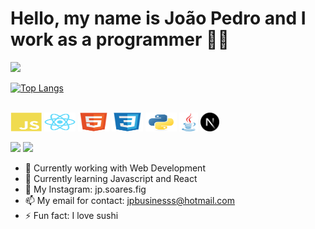<h1>Hello, my name is João Pedro and I work as a programmer 👨‍💻</h1>

<picture>
  <source 
    srcset="https://github-readme-stats.vercel.app/api?username=jpsoaresfig&show_icons=true&theme=dark"
    media="(prefers-color-scheme: dark)"
  />
  <source
    srcset="https://github-readme-stats.vercel.app/api?username=jpsoaresfig&show_icons=true"
    media="(prefers-color-scheme: light), (prefers-color-scheme: no-preference)"
  />
  <img src="https://github-readme-stats.vercel.app/api?username=jpsoaresfig&show_icons=true" />
</picture>

[![Top Langs](https://github-readme-stats.vercel.app/api/top-langs/?username=jpsoaresfig&layout=compact)](https://github.com/jpsoaresfig/github-readme-stats)

<div style="display: inline_block"><br>
  <img align="center" alt="jp-Js" height="30" width="50" src="https://raw.githubusercontent.com/devicons/devicon/master/icons/javascript/javascript-plain.svg">
  <img align="center" alt="jp-React" height="30" width="50" src="https://raw.githubusercontent.com/devicons/devicon/master/icons/react/react-original.svg">
  <img align="center" alt="jp-HTML" height="30" width="50" src="https://raw.githubusercontent.com/devicons/devicon/master/icons/html5/html5-original.svg">
  <img align="center" alt="jp-CSS" height="30" width="50" src="https://raw.githubusercontent.com/devicons/devicon/master/icons/css3/css3-original.svg">
  <img align="center" alt="jp-Python" height="30" width="50" src="https://raw.githubusercontent.com/devicons/devicon/master/icons/python/python-original.svg">
  <img align="center" alt="Java" height="30" width="30" src="https://raw.githubusercontent.com/devicons/devicon/master/icons/java/java-original.svg">
  <img align="center" alt="Next.js" height="30" width="30" src="https://raw.githubusercontent.com/devicons/devicon/master/icons/nextjs/nextjs-original.svg">
</div>

<br>
<div>
  <a href="https://www.instagram.com/jp.soares.fig/" target="_blank"><img src="https://img.shields.io/badge/-Instagram-%23E4405F?style=for-the-badge&logo=instagram&logoColor=white" target="_blank"></a>
  <a href="https://www.linkedin.com/in/joão-pedro-figueiredo-55684420a/" target="_blank"><img src="https://img.shields.io/badge/-LinkedIn-%230077B5?style=for-the-badge&logo=linkedin&logoColor=white" target="_blank"></a> 
</div>
  
- 🔭 Currently working with Web Development
  <br/>
- 🌱 Currently learning Javascript and React
  <br/>
- 🤔 My Instagram: jp.soares.fig
  <br/>
- 📫 My email for contact: jpbusinesss@hotmail.com
  <br/>
- ⚡ Fun fact: I love sushi
